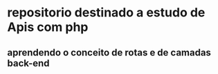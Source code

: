 # repositorio destinado a estudo de Apis com php 

## aprendendo o conceito de rotas e de camadas back-end